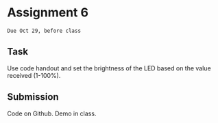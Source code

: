  # Assignment 6
`Due Oct 29, before class`


## Task

Use code handout and set the brightness of the LED based on the value
received (1-100%).

## Submission
Code on Github. Demo in class.
